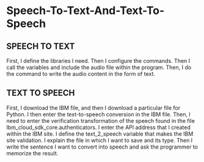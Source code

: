 # Speech-To-Text-And-Text-To-Speech
## **SPEECH TO TEXT**
First, I define the libraries I need. Then I configure the commands. Then I call the variables and include the audio file within the program. Then, I do the command to write the audio content in the form of text.
## **TEXT TO SPEECH**
First, I download the IBM file, and then I download a particular file for Python. I then enter the text-to-speech conversion in the IBM file. Then, I need to enter the verification transformation of the speech found in the file Ibm_cloud_sdk_core.authenticators.
I enter the API address that I created within the IBM site. I define the text_2_speech variable that makes the IBM site validation. I explain the file in which I want to save and its type. Then I write the sentence I want to convert into speech and ask the programmer to memorize the result.
